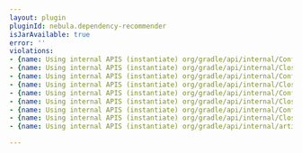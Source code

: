 ```yaml
---
layout: plugin
pluginId: nebula.dependency-recommender
isJarAvailable: true
error: ''
violations:
- {name: Using internal APIS (instantiate) org/gradle/api/internal/ConfigureByMapAction}
- {name: Using internal APIS (instantiate) org/gradle/api/internal/ClosureBackedAction}
- {name: Using internal APIS (instantiate) org/gradle/api/internal/ConfigureByMapAction}
- {name: Using internal APIS (instantiate) org/gradle/api/internal/ClosureBackedAction}
- {name: Using internal APIS (instantiate) org/gradle/api/internal/ConfigureByMapAction}
- {name: Using internal APIS (instantiate) org/gradle/api/internal/ClosureBackedAction}
- {name: Using internal APIS (instantiate) org/gradle/api/internal/ConfigureByMapAction}
- {name: Using internal APIS (instantiate) org/gradle/api/internal/ClosureBackedAction}
- {name: Using internal APIS (instantiate) org/gradle/api/internal/artifacts/dependencies/DefaultExternalModuleDependency}

---
```

